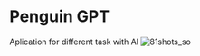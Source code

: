 # Penguin GPT
Aplication for different task with AI
![81shots_so](https://github.com/user-attachments/assets/c22ea39a-139a-4525-9001-79796459b239)
